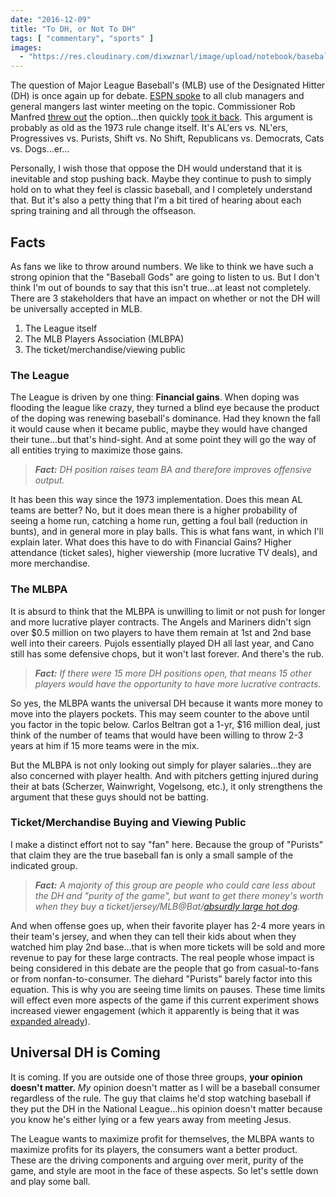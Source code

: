 ```yaml
---
date: "2016-12-09"
title: "To DH, or Not To DH"
tags: [ "commentary", "sports" ]
images:
  - "https://res.cloudinary.com/dixwznarl/image/upload/notebook/baseball.jpg"
---
```


The question of Major League Baseball's (MLB) use of the Designated Hitter (DH) is once again up for debate.  [ESPN spoke][espn] to all club managers and general mangers last winter meeting on the topic.  Commissioner Rob Manfred [threw out][commishdh] the option...then quickly [took it back][commishnodh].  This argument is probably as old as the 1973 rule change itself.  It's AL'ers vs. NL'ers, Progressives vs. Purists, Shift vs. No Shift, Republicans vs. Democrats, Cats vs. Dogs...er...

Personally, I wish those that oppose the DH would understand that it is inevitable and stop pushing back.  Maybe they continue to push to simply hold on to what they feel is classic baseball, and I completely understand that.  But it's also a petty thing that I'm a bit tired of hearing about each spring training and all through the offseason.

## Facts

As fans we like to throw around numbers.  We like to think we have such a strong opinion that the "Baseball Gods" are going to listen to us.  But I don't think I'm out of bounds to say that this isn't true...at least not completely.  There are 3 stakeholders that have an impact on whether or not the DH will be universally accepted in MLB.

1. The League itself
2. The MLB Players Association (MLBPA)
3. The ticket/merchandise/viewing public

### The League

The League is driven by one thing: **Financial gains**.  When doping was flooding the league like crazy, they turned a blind eye because the product of the doping was renewing baseball's dominance.  Had they known the fall it would cause when it became public, maybe they would have changed their tune...but that's hind-sight.  And at some point they will go the way of all entities trying to maximize those gains.  

> _**Fact:** DH position raises team BA and therefore improves offensive output._

It has been this way since the 1973 implementation.  Does this mean AL teams are better?  No, but it does mean there is a higher probability of seeing a home run, catching a home run, getting a foul ball (reduction in bunts), and in general more in play balls.  This is what fans want, in which I'll explain later.  What does this have to do with Financial Gains?  Higher attendance (ticket sales), higher viewership (more lucrative TV deals), and more merchandise. 

### The MLBPA

It is absurd to think that the MLBPA is unwilling to limit or not push for longer and more lucrative player contracts.  The Angels and Mariners didn't sign over $0.5 million on two players to have them remain at 1st and 2nd base well into their careers.  Pujols essentially played DH all last year, and Cano still has some defensive chops, but it won't last forever.  And there's the rub.  

> _**Fact:** If there were 15 more DH positions open, that means 15 other players would have the opportunity to have more lucrative contracts._ 

So yes, the MLBPA wants the universal DH because it wants more money to move into the players pockets.  This may seem counter to the above until you factor in the topic below. Carlos Beltran got a 1-yr, $16 million deal, just think of the number of teams that would have been willing to throw 2-3 years at him if 15 more teams were in the mix.

But the MLBPA is not only looking out simply for player salaries...they are also concerned with player health.  And with pitchers getting injured during their at bats (Scherzer, Wainwright, Vogelsong, etc.), it only strengthens the argument that these guys should not be batting.

### Ticket/Merchandise Buying and Viewing Public

I make a distinct effort not to say "fan" here.  Because the group of "Purists" that claim they are the true baseball fan is only a small sample of the indicated group.  

> _**Fact:** A majority of this group are people who could care less about the DH and "purity of the game", but want to get there money's worth when they buy a ticket/jersey/MLB@Bat/[absurdly large hot dog][longdog]._  

And when offense goes up, when their favorite player has 2-4 more years in their team's jersey, and when they can tell their kids about when they watched him play 2nd base...that is when more tickets will be sold and more revenue to pay for these large contracts.  The real people whose impact is being considered in this debate are the people that go from casual-to-fans or from nonfan-to-consumer.  The diehard "Purists" barely factor into this equation.  This is why you are seeing time limits on pauses.  These time limits will effect even more aspects of the game if this current experiment shows increased viewer engagement (which it apparently is being that it was [expanded already][paceofgame]).

## Universal DH is Coming

It is coming.  If you are outside one of those three groups, **your opinion doesn't matter.**  _My_ opinion doesn't matter as I will be a baseball consumer regardless of the rule.  The guy that claims he'd stop watching baseball if they put the DH in the National League...his opinion doesn't matter because you know he's either lying or a few years away from meeting Jesus.

The League wants to maximize profit for themselves, the MLBPA wants to maximize profits for its players, the consumers want a better product.  These are the driving components and arguing over merit, purity of the game, and style are moot in the face of these aspects.  So let's settle down and play some ball.

[espn]: http://espn.go.com/mlb/story/_/page/springtraining_DHdebate/mlb-managers-gms-weigh-dh-debate
[commishnodh]: http://espn.go.com/mlb/story/_/id/14643947/mlb-commissioner-rob-manfred-says-no-foreseeable-change-designated-hitter-rule-coming
[commishdh]: http://www.nydailynews.com/sports/baseball/mlb-commissioner-nl-implement-dh-2017-article-1.2505327
[longdog]: http://sports.yahoo.com/blogs/mlb-big-league-stew/26-hot-dog-texas-rangers-serve-2-foot-173601862.html
[paceofgame]: http://dodgerblue.com/mlb-implements-new-slide-rule-expands-pace-of-game-program/2016/02/25/
